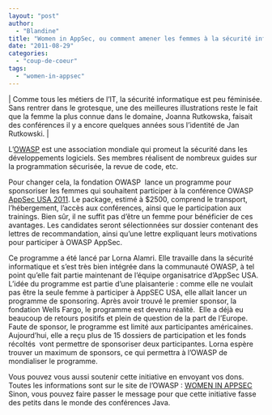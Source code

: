 ```yaml
---
layout: "post"
author: 
  - "Blandine"
title: "Women in AppSec, ou comment amener les femmes à la sécurité informatique"
date: "2011-08-29"
categories: 
  - "coup-de-coeur"
tags: 
  - "women-in-appsec"
---
```


| Comme tous les métiers de l’IT, la sécurité informatique est peu féminisée. Sans rentrer dans le grotesque, une des meilleures illustrations reste le fait que la femme la plus connue dans le domaine, Joanna Rutkowska, faisait des conférences il y a encore quelques années sous l’identité de Jan Rutkowski. |

L’[OWASP](https://www.owasp.org) est une association mondiale qui promeut la sécurité dans les développements logiciels. Ses membres réalisent de nombreux guides sur la programmation sécurisée, la revue de code, etc.

Pour changer cela, la fondation OWASP  lance un programme pour sponsoriser les femmes qui souhaitent participer à la conférence OWASP [AppSec USA 2011](http://www.appsecusa.org/). Le package, estimé à $2500, comprend le transport, l’hébergement, l’accès aux conférences, ainsi que le participation aux trainings. Bien sûr, il ne suffit pas d’être un femme pour bénéficier de ces avantages. Les candidates seront sélectionnées sur dossier contenant des lettres de recommandation, ainsi qu’une lettre expliquant leurs motivations pour participer à OWASP AppSec.

Ce programme a été lancé par Lorna Alamri. Elle travaille dans la sécurité informatique et s’est très bien intégrée dans la communauté OWASP, à tel point qu’elle fait partie maintenant de l’équipe organisatrice d’AppSec USA. L’idée du programme est partie d’une plaisanterie : comme elle ne voulait pas être la seule femme à participer à AppSEC USA, elle allait lancer un programme de sponsoring. Après avoir trouvé le premier sponsor, la fondation Wells Fargo, le programme est devenu réalité.  Elle a déjà eu beaucoup de retours positifs et plein de question de la part de l’Europe. Faute de sponsor, le programme est limité aux participantes américaines. Aujourd’hui, elle a reçu plus de 15 dossiers de participation et les fonds récoltés  vont permettre de sponsoriser deux participantes. Lorna espère trouver un maximum de sponsors, ce qui permettra à l’OWASP de mondialiser le programme.

Vous pouvez vous aussi soutenir cette initiative en envoyant vos dons. Toutes les informations sont sur le site de l’OWASP : [WOMEN IN APPSEC](http://www.appsecusa.org/womeninappsec.html "http://www.appsecusa.org/womeninappsec.html")  
Sinon, vous pouvez faire passer le message pour que cette initiative fasse des petits dans le monde des conférences Java.
